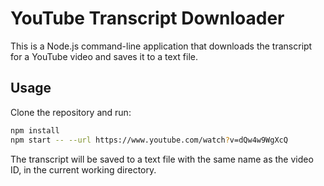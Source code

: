 # YouTube Transcript Downloader

This is a Node.js command-line application that downloads the transcript for a YouTube video and saves it to a text file.

## Usage

Clone the repository and run:

```bash
npm install
npm start -- --url https://www.youtube.com/watch?v=dQw4w9WgXcQ
```

The transcript will be saved to a text file with the same name as the video ID, in the current working directory.
